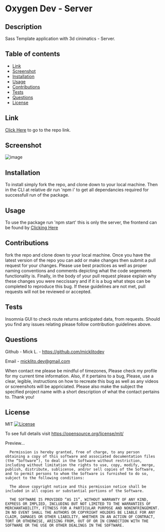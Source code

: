 
  # Oxygen Dev - Server


  ## Description
  
  Sass Template application with 3d cinimatics - Server. 



  ## Table of contents
  
  - [ Link ](#link)
  - [ Screenshot ](#screenshot)
  - [ Installation ](#installation)
  - [ Usage ](#usage)
  - [ Contributions ](#contributions)
  - [ Tests ](#tests)
  - [ Questions ](#questions)
  - [ License ](#license)
  

  ## Link
  
  [Click Here](https://oxygen-dev.vercel.app/) to go to the repo link.
  


  ## Screenshot
  
  ![image](./public/oxygendev.png)
  

  
  ## Installation
  
 To install simply fork the repo, and clone down to your local machine. Then in the CLI at relative dir run 'npm i' to get all dependancies required for successfull run of the package.


  
  ## Usage
  
  To use the package run 'npm start' this is only the server, the frontend can be found by [Clicking Here]([https://github.com/Micklitodev/OxygenDev) 
  
  
  ## Contributions
  
 fork the repo and clone down to your local machine. Once you have the latest version of the repo you can add or make changes then submit a pull request for your changes. Please use best practices as well as proper naming conventions and comments depicting what the code segements functionality is. Finally, in the body of your pull request please explain why these changes you were neccissary and if it is a bug what steps can be completed to reproduce this bug. If these guidelines are not met, pull requests will not be reviewed or accepted.
  

  
  ## Tests
  
Insomnia GUI to check route returns anticipated data, from requests. Should you find any issues relating please follow contribution guidelines above.   
  

  
  ## Questions
  
Github - Mick L. - https://github.com/micklitodev

Email - micklito.dev@gmail.com

When contact me please be mindful of timezones, Please check my profile for my current time information. Also, if it pertains to a bug, Please, use a clear, legible, instructions on how to recreate this bug as well as any videos or screenshots will be appriciated. Please also make the subject the specified project name with a short description of what the contact pertains to. Thank you!

  
  ## License
  
  MIT [![License](https://img.shields.io/badge/license-MIT-green)](./LICENSE) 

   To see full details visit https://opensource.org/license/mit/


   Preview... 

   
      Permission is hereby granted, free of charge, to any person obtaining a copy of this software and associated documentation files (the “Software”), to deal in the Software without restriction, including without limitation the rights to use, copy, modify, merge, publish, distribute, sublicense, and/or sell copies of the Software, and to permit persons to whom the Software is furnished to do so, subject to the following conditions:
      
      The above copyright notice and this permission notice shall be included in all copies or substantial portions of the Software.
      
      THE SOFTWARE IS PROVIDED “AS IS”, WITHOUT WARRANTY OF ANY KIND, EXPRESS OR IMPLIED, INCLUDING BUT NOT LIMITED TO THE WARRANTIES OF MERCHANTABILITY, FITNESS FOR A PARTICULAR PURPOSE AND NONINFRINGEMENT. IN NO EVENT SHALL THE AUTHORS OR COPYRIGHT HOLDERS BE LIABLE FOR ANY CLAIM, DAMAGES OR OTHER LIABILITY, WHETHER IN AN ACTION OF CONTRACT, TORT OR OTHERWISE, ARISING FROM, OUT OF OR IN CONNECTION WITH THE SOFTWARE OR THE USE OR OTHER DEALINGS IN THE SOFTWARE.
  
  
  
  
